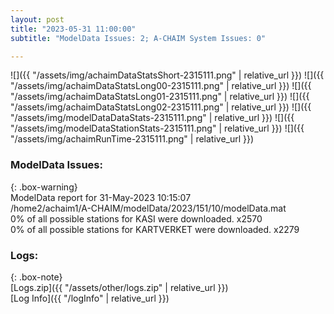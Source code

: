 ```yaml
---
layout: post
title: "2023-05-31 11:00:00"
subtitle: "ModelData Issues: 2; A-CHAIM System Issues: 0"

---
```


![]({{ "/assets/img/achaimDataStatsShort-2315111.png" | relative_url }})
![]({{ "/assets/img/achaimDataStatsLong00-2315111.png" | relative_url }})
![]({{ "/assets/img/achaimDataStatsLong01-2315111.png" | relative_url }})
![]({{ "/assets/img/achaimDataStatsLong02-2315111.png" | relative_url }})
![]({{ "/assets/img/modelDataDataStats-2315111.png" | relative_url }})
![]({{ "/assets/img/modelDataStationStats-2315111.png" | relative_url }})
![]({{ "/assets/img/achaimRunTime-2315111.png" | relative_url }})


### ModelData Issues:  
  
{: .box-warning}  
 ModelData report for 31-May-2023 10:15:07   
 /home2/achaim1/A-CHAIM/modelData/2023/151/10/modelData.mat   
 0% of all possible stations for KASI were downloaded. x2570   
 0% of all possible stations for KARTVERKET were downloaded. x2279   
  


### Logs:  
  
{: .box-note}  
[Logs.zip]({{ "/assets/other/logs.zip" | relative_url }})  
[Log Info]({{ "/logInfo" | relative_url }})  
